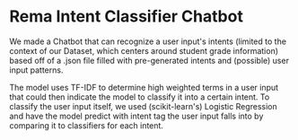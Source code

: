# Rema Intent Classifier Chatbot

We made a Chatbot that can recognize a user input's intents (limited to the context of our Dataset, which centers around student grade information) based off of a .json file filled with pre-generated intents and (possible) user input patterns.

The model uses TF-IDF to determine high weighted terms in a user input that could then indicate the model to classify it into a certain intent. To classify the user input itself, we used (scikit-learn's) Logistic Regression and have the model predict with intent tag the user input falls into by comparing it to classifiers for each intent.
